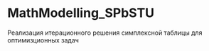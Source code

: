 # MathModelling_SPbSTU
Реализация итерационного решения симплексной таблицы для оптимизционных задач
